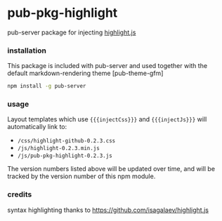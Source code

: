 # pub-pkg-highlight

pub-server package for injecting [highlight.js](https://github.com/isagalaev/highlight.js)

### installation

This package is included with pub-server and used together with the default markdown-rendering theme [pub-theme-gfm]

```sh
npm install -g pub-server
```

### usage

Layout templates which use `{{{injectCss}}}` and `{{{injectJs}}}` will automatically link to:

- `/css/highlight-github-0.2.3.css`
- `/js/highlight-0.2.3.min.js`
- `/js/pub-pkg-highlight-0.2.3.js`

The version numbers listed above will be updated over time, and will be tracked by
the version number of this npm module.


### credits
syntax highlighting thanks to https://github.com/isagalaev/highlight.js
